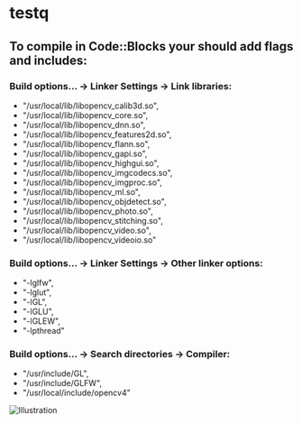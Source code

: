 # testq

## To compile in Code::Blocks your should add flags and includes:

### Build options... -> Linker Settings -> Link libraries:

* "/usr/local/lib/libopencv_calib3d.so",
* "/usr/local/lib/libopencv_core.so",
* "/usr/local/lib/libopencv_dnn.so",
* "/usr/local/lib/libopencv_features2d.so",
* "/usr/local/lib/libopencv_flann.so",
* "/usr/local/lib/libopencv_gapi.so",
* "/usr/local/lib/libopencv_highgui.so",
* "/usr/local/lib/libopencv_imgcodecs.so",
* "/usr/local/lib/libopencv_imgproc.so",
* "/usr/local/lib/libopencv_ml.so",
* "/usr/local/lib/libopencv_objdetect.so",
* "/usr/local/lib/libopencv_photo.so",
* "/usr/local/lib/libopencv_stitching.so",
* "/usr/local/lib/libopencv_video.so",
* "/usr/local/lib/libopencv_videoio.so"

### Build options... -> Linker Settings -> Other linker options:

* "-lglfw",
* "-lglut",
* "-lGL",
* "-lGLU",
* "-lGLEW",
* "-lpthread"

### Build options... -> Search directories -> Compiler:

* "/usr/include/GL",
* "/usr/include/GLFW",
* "/usr/local/include/opencv4"

![Illustration](https://github.com/yorrdt/testq/blob/master/scr.jpg)


